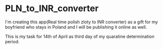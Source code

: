 # PLN_to_INR_converter
I'm creating this app(Real time polish zloty to INR converter) as a gift for my boyfriend who stays in Poland and I will be publishing it online as well. 

This is my task for 14th of April as third day of my quaratine determination period. 
